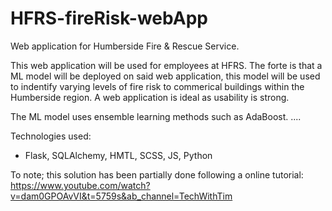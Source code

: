 # HFRS-fireRisk-webApp

Web application for Humberside Fire & Rescue Service. 

This web application will be used for employees at HFRS. The forte is that a ML model 
will be deployed on said web application, this model will be used to indentify varying
levels of fire risk to commerical buildings within the Humberside region. A web application
is ideal as usability is strong. 

The ML model uses ensemble learning methods such as AdaBoost. ....

Technologies used:
- Flask, SQLAlchemy, HMTL, SCSS, JS, Python





To note;
this solution has been partially done following a online tutorial: https://www.youtube.com/watch?v=dam0GPOAvVI&t=5759s&ab_channel=TechWithTim
